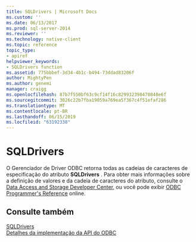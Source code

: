 ```yaml
---
title: SQLDrivers | Microsoft Docs
ms.custom: ''
ms.date: 06/13/2017
ms.prod: sql-server-2014
ms.reviewer: ''
ms.technology: native-client
ms.topic: reference
topic_type:
- apiref
helpviewer_keywords:
- SQLDrivers function
ms.assetid: 775bbbef-3d34-4b1c-b494-73ddad83206f
author: MightyPen
ms.author: genemi
manager: craigg
ms.openlocfilehash: 87b7f550bf63c9cf14f16c829932398470848e6f
ms.sourcegitcommit: 3026c22b7fba19059a769ea5f367c4f51efaf286
ms.translationtype: MT
ms.contentlocale: pt-BR
ms.lasthandoff: 06/15/2019
ms.locfileid: "63192338"
---
```

# <a name="sqldrivers"></a>SQLDrivers
  O Gerenciador de Driver ODBC retorna todas as cadeias de caracteres de especificação do atributo **SQLDrivers** . Para obter mais informações sobre a definição de valores e da cadeia de caracteres do atributo, consulte o [Data Access and Storage Developer Center](https://go.microsoft.com/fwlink/?LinkId=4173), ou você pode exibir [ODBC Programmer's Reference](https://go.microsoft.com/fwlink/?LinkId=45250) online.  
  
## <a name="see-also"></a>Consulte também  
 [SQLDrivers](https://go.microsoft.com/fwlink/?LinkId=59341)   
 [Detalhes da implementação da API do ODBC](odbc-api-implementation-details.md)  
  
  
